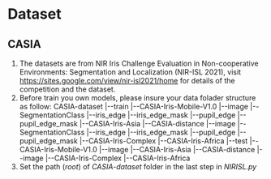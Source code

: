 # Dataset

## CASIA
1. The datasets are from NIR Iris Challenge Evaluation in Non-cooperative Environments: Segmentation and Localization (NIR-ISL 2021), visit https://sites.google.com/view/nir-isl2021/home for details of the competition and the dataset.
2. Before train you own models, please insure your data folader structure as follow:
    CASIA-dataset
    |--train
        |--CASIA-Iris-Mobile-V1.0
            |--image
            |--SegmentationClass
            |--iris_edge
            |--iris_edge_mask
            |--pupil_edge
            |--pupil_edge_mask
        |--CASIA-Iris-Asia
            |--CASIA-distance
                |--image
                |--SegmentationClass
                |--iris_edge
                |--iris_edge_mask
                |--pupil_edge
                |--pupil_edge_mask
            |--CASIA-Iris-Complex
       |--CASIA-Iris-Africa
    |--test
       |--CASIA-Iris-Mobile-V1.0
          |--image
       |--CASIA-Iris-Asia
            |--CASIA-distance
                |--image
            |--CASIA-Iris-Complex
       |--CASIA-Iris-Africa
3. Set the path (*root*) of *CASIA-dataset* folder in the last step in *NIRISL.py*